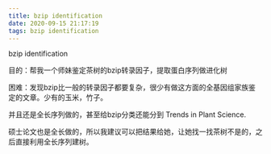 ```yaml
---
title: bzip identification
date: 2020-09-15 21:17:19
tags: bzip identification
---
```


   bzip identification

目的：帮我一个师妹鉴定茶树的bzip转录因子，提取蛋白序列做进化树

困难：发现bzip比一般的转录因子都要复杂，很少有做这方面的全基因组家族鉴定的文章。少有的玉米，竹子。

并且还是全长序列做的，甚至给bzip分类还能分到 Trends in Plant Science.

硕士论文也是全长做的，所以我建议可以把结果给她，让她找一找茶树不是的，之后直接利用全长序列建树。
